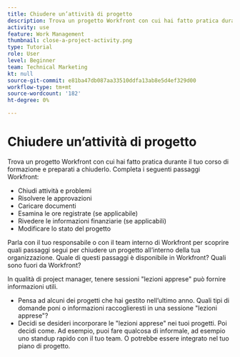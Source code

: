 ```yaml
---
title: Chiudere un’attività di progetto
description: Trova un progetto Workfront con cui hai fatto pratica durante il tuo corso di formazione e preparati a chiuderlo.
activity: use
feature: Work Management
thumbnail: close-a-project-activity.png
type: Tutorial
role: User
level: Beginner
team: Technical Marketing
kt: null
source-git-commit: e81ba47db087aa33510ddfa13ab8e5d4ef329d00
workflow-type: tm+mt
source-wordcount: '182'
ht-degree: 0%

---
```


# Chiudere un’attività di progetto

Trova un progetto Workfront con cui hai fatto pratica durante il tuo corso di formazione e preparati a chiuderlo. Completa i seguenti passaggi Workfront:

* Chiudi attività e problemi
* Risolvere le approvazioni
* Caricare documenti
* Esamina le ore registrate (se applicabile)
* Rivedere le informazioni finanziarie (se applicabili)
* Modificare lo stato del progetto

Parla con il tuo responsabile o con il team interno di Workfront per scoprire quali passaggi segui per chiudere un progetto all’interno della tua organizzazione. Quale di questi passaggi è disponibile in Workfront? Quali sono fuori da Workfront?

In qualità di project manager, tenere sessioni &quot;lezioni apprese&quot; può fornire informazioni utili.

* Pensa ad alcuni dei progetti che hai gestito nell’ultimo anno. Quali tipi di domande poni o informazioni raccoglieresti in una sessione &quot;lezioni apprese&quot;?
* Decidi se desideri incorporare le &quot;lezioni apprese&quot; nei tuoi progetti. Poi decidi come. Ad esempio, puoi fare qualcosa di informale, ad esempio uno standup rapido con il tuo team. O potrebbe essere integrato nel tuo piano di progetto.


